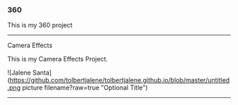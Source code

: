 ### 360

This is my 360 project

<script src="//360.vizor.io/scripts/embed.js" data-vizorurl="https://360.vizor.io/embed/v/z3a4y" ></script>


***
Camera Effects

This is my Camera Effects Project.

![Jalene Santa](https://github.com/tolbertjalene/tolbertjalene.github.io/blob/master/untitled.png picture filename?raw=true "Optional Title")


***

